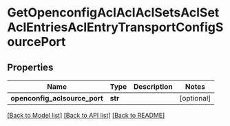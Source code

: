 # GetOpenconfigAclAclAclSetsAclSetAclEntriesAclEntryTransportConfigSourcePort

## Properties
Name | Type | Description | Notes
------------ | ------------- | ------------- | -------------
**openconfig_aclsource_port** | **str** |  | [optional] 

[[Back to Model list]](../README.md#documentation-for-models) [[Back to API list]](../README.md#documentation-for-api-endpoints) [[Back to README]](../README.md)


